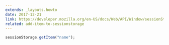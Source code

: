 ```yaml
---
extends: _layouts.howto
date: 2017-12-21
link: https://developer.mozilla.org/en-US/docs/Web/API/Window/sessionStorage
related: add-item-to-sessionstorage
---
```



```javascript
sessionStorage.getItem("name");
```

